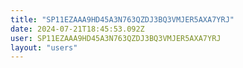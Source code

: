 ```yaml
---
title: "SP11EZAAA9HD45A3N763QZDJ3BQ3VMJER5AXA7YRJ"
date: 2024-07-21T18:45:53.092Z
user: SP11EZAAA9HD45A3N763QZDJ3BQ3VMJER5AXA7YRJ
layout: "users"
---
```

    